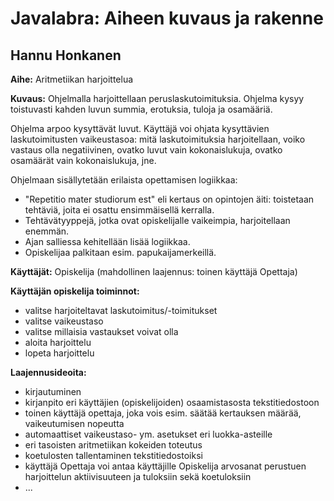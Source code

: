 ﻿# Javalabra: Aiheen kuvaus ja rakenne
## Hannu Honkanen

**Aihe:** Aritmetiikan harjoittelua

**Kuvaus:**
Ohjelmalla harjoittellaan peruslaskutoimituksia. Ohjelma kysyy toistuvasti kahden luvun summia, erotuksia, tuloja ja osamääriä. 

Ohjelma arpoo kysyttävät luvut. Käyttäjä voi ohjata kysyttävien laskutoimitusten vaikeustasoa: mitä laskutoimituksia harjoitellaan, voiko vastaus olla negatiivinen, ovatko luvut vain kokonaislukuja, ovatko osamäärät vain kokonaislukuja, jne. 

Ohjelmaan sisällytetään erilaista opettamisen logiikkaa:
- "Repetitio mater studiorum est" eli kertaus on opintojen äiti: toistetaan tehtäviä, joita ei osattu ensimmäisellä kerralla.
- Tehtävätyyppejä, jotka ovat opiskelijalle vaikeimpia, harjoitellaan enemmän.
- Ajan salliessa kehitellään lisää logiikkaa.
- Opiskelijaa palkitaan esim. papukaijamerkeillä.

**Käyttäjät:** Opiskelija (mahdollinen laajennus: toinen käyttäjä Opettaja)


**Käyttäjän opiskelija toiminnot:**
- valitse harjoiteltavat laskutoimitus/-toimitukset
- valitse vaikeustaso
- valitse millaisia vastaukset voivat olla
- aloita harjoittelu
- lopeta harjoittelu

**Laajennusideoita:**
- kirjautuminen
- kirjanpito eri käyttäjien (opiskelijoiden) osaamistasosta tekstitiedostoon
- toinen käyttäjä opettaja, joka vois esim. säätää kertauksen määrää, vaikeutumisen nopeutta
- automaattiset vaikeustaso- ym. asetukset eri luokka-asteille
- eri tasoisten aritmetiikan kokeiden toteutus
- koetulosten tallentaminen tekstitiedostoiksi
- käyttäjä Opettaja voi antaa käyttäjille Opiskelija arvosanat perustuen harjoittelun aktiivisuuteen ja tuloksiin sekä koetuloksiin
- ...
